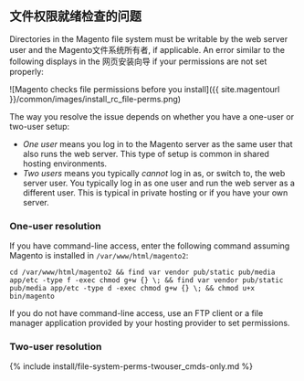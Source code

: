 <div markdown="1">

## 文件权限就绪检查的问题
Directories in the Magento file system must be writable by the web server user and the Magento文件系统所有者, if applicable. An error similar to the following displays in the 网页安装向导 if your permissions are not set properly:

![Magento checks file permissions before you install]({{ site.magentourl }}/common/images/install_rc_file-perms.png)

The way you resolve the issue depends on whether you have a one-user or two-user setup:

*	*One user* means you log in to the Magento server as the same user that also runs the web server. This type of setup is common in shared hosting environments.
*	*Two users* means you typically *cannot* log in as, or switch to, the web server user. You typically log in as one user and run the web server as a different user. This is typical in private hosting or if you have your own server.

### One-user resolution
If you have command-line access, enter the following command assuming Magento is installed in `/var/www/html/magento2`:

	cd /var/www/html/magento2 && find var vendor pub/static pub/media app/etc -type f -exec chmod g+w {} \; && find var vendor pub/static pub/media app/etc -type d -exec chmod g+w {} \; && chmod u+x bin/magento

If you do not have command-line access, use an FTP client or a file manager application provided by your hosting provider to set permissions.

### Two-user resolution
{% include install/file-system-perms-twouser_cmds-only.md %}

